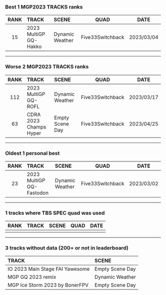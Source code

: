 ### Best 1 MGP2023 TRACKS ranks
|RANK|TRACK|SCENE|QUAD|DATE|
|:---:|:---|:---|:---:|:---:|
|15|2023 MultiGP GQ-Hakko|Dynamic Weather|Five33Switchback|2023/03/04|
---
### Worse 2 MGP2023 TRACKS ranks
|RANK|TRACK|SCENE|QUAD|DATE|
|:---:|:---|:---|:---:|:---:|
|112|2023 MultiGP GQ-ROFL|Dynamic Weather|Five33Switchback|2023/03/17|
|63|CDRA 2023  Champs Hyper|Empty Scene Day|Five33Switchback|2023/04/25|
---
### Oldest 1 personal best
|RANK|TRACK|SCENE|QUAD|DATE|
|:---:|:---|:---|:---:|:---:|
|23|2023 MultiGP GQ-Fastodon|Dynamic Weather|Five33Switchback|2023/03/02|
---
### 1 tracks where TBS SPEC quad was used
|RANK|TRACK|SCENE|QUAD|DATE|
|:---:|:---|:---|:---:|:---:|
||||||
---
### 3 tracks without data (200+ or not in leaderboard)
|TRACK|SCENE|
|:---|:---|
|IO 2023 Main Stage FAI Yawesome|Empty Scene Day|
|MGP GQ 2023 remix|Dynamic Weather|
|MGP Ice Storm 2023 by BonerFPV|Empty Scene Day|
